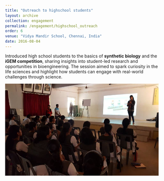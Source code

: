 ```yaml
---
title: "Outreach to highschool students"
layout: archive
collection: engagement
permalink: /engagement/highschool_outreach
order: 6
venue: "Vidya Mandir School, Chennai, India"
date: 2016-08-04
---
```


Introduced high school students to the basics of **synthetic biology** and the **iGEM competition**, sharing insights into student-led research and opportunities in bioengineering. The session aimed to spark curiosity in the life sciences and highlight how students can engage with real-world challenges through science.

<img src="/images/research/Vm3iisc.png" alt="Aiswarya Prasad speaking to an auditorium of highschool students" width="500" height="300" />